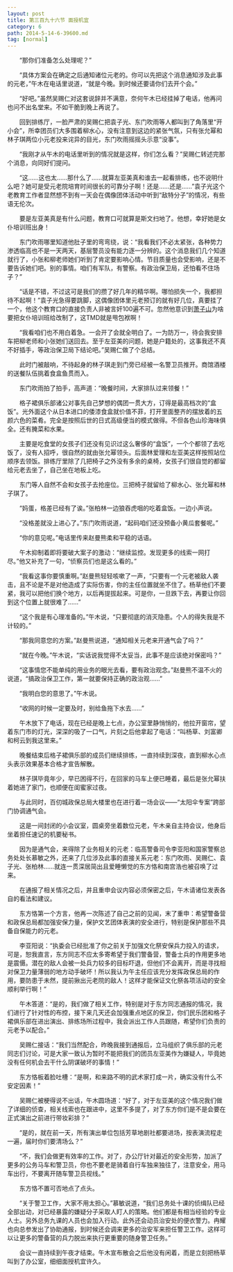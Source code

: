 ```yaml
---
layout: post
title: 第三百九十六节 面授机宜
category: 6
path: 2014-5-14-6-39600.md
tag: [normal]
---
```


　　“那你们准备怎么处理呢？”

　　“具体方案会在确定之后通知诸位元老的。你可以先把这个消息通知涉及此事的元老，”午木在电话里说道，“就是今晚。到时候还要请你们去开个会。”

　　“好吧。”虽然吴赐仁对这套说辞并不满意，奈何午木已经挂掉了电话，他再问也问不出名堂来。不如干脆到晚上再说了。

　　回到排练厅，一脸严肃的吴赐仁把袁子光、东门吹雨等人都叫到了角落里“开小会”，所幸团员们大多围着柳水心，没有注意到这边的紧张气氛，只有张允幂和林子琪两位小元老投来诧异的目光，东门吹雨摇摇头示意“没事”。

　　“我刚才从午木的电话里听到的情况就是这样，你们怎么看？”吴赐仁转述完那个消息，向同好们提问。

　　“这……这也太……那什么了……就算左亚美真和谁去一起看排练，也不说明什么吧？她可是受元老院培育时间很长的可靠分子啊！还是……还是……”袁子光这个老教育工作者显然想不到有一天会在偶像团体活动中听到“敌特分子”的情况，有些语无伦次。

　　要是左亚美真是有什么问题，教育口可就算是斯文扫地了。他想，幸好她是女仆培训班出身！

　　东门吹雨哪里知道他肚子里的弯弯绕，说：“我看我们不必太紧张，各种势力渗透临高也不是一天两天，基层警员没有能力逐一分辨的。这个消息我们几个知道就行了，小张和柳老师她们听到了肯定要影响心情。节目质量也会受影响，还是不要告诉她们吧。别的事情。咱们有军队，有警察。有政治保卫局，还怕看不住场子？”

　　“话是不错，不过这可是我们的攒了好几年的精华啊。哪怕损失一个，我都担待不起啊！”袁子光急得要跳脚，这偶像团体里元老预订的就有好几位，真要挂了一个，他这个教育口的直接负责人非被言奸100遍不可。忽然他意识到[萧子山][y001]为啥要把女仆培训班给改制了，这TMD就是甩包袱啊！

　　“我看咱们也不用白着急。一会开了会就全明白了。一为防万一，待会我安排车把柳老师和小张她们送回去。至于左亚美的问题，她是户籍处的，这事我还不真不好插手，等政治保卫局下结论吧。”吴赐仁做了个总结。

　　此时门被敲响，不待起身的林子琪走到门旁已经被一名警卫员推开。商馆酒楼的送餐队伍挑着食盒鱼贯而入。

　　东门吹雨拍了拍手，高声道：“晚餐时间，大家排队过来领餐！”

　　格子裙俱乐部诸公对事先自己梦想的偶团一贯大方，订得是最高档次的“盒饭”。光外面这个从日本进口的倭漆食盒就价值不菲，打开里面整齐的摆放着的五颜六色的菜肴。完全是按照后世的日式高级便当的模式做得。不但各色山珍海味俱全。还有腌菜和水果。

　　主要是吃食堂的女孩子们还没有见识过这么奢侈的“盒饭”，一个个都领了去吃饭了，没有人招呼，很自然的就由张允幂领头。后面林爱理和左亚美这样按照站位顺序去领饭。排练厅里除了几把椅子之外没有多余的桌椅，女孩子们很自觉的都留给元老去坐了，自己坐在地板上吃。

　　东门等人自然不会和女孩子去抢座位。三把椅子就留给了柳水心、张允幂和林子琪了。

　　“妈蛋，格差已经有了诶。”张柏林一边狼吞虎咽的吃着盒饭。一边小声说。

　　“没格差就没上进心了。”东门吹雨说道，“起码咱们还没预备小黄瓜套餐呢。”

　　“你的意见呢。”电话里传来赵曼熊柔和平稳的话语。

　　午木抑制着即将要破大案子的激动：“继续监控。发现更多的线索一网打尽。”他又补充了一句，“侦察员们也是这么看的。”

　　“我看这事你要慎重啊。”赵曼熊轻轻咳嗽了一声，“只要有一个元老被敌人袭击，且不论是不是对他造成了实际伤害，你的主任位置就坐不住了。杨草他们不要紧，我可以把他们换个地方，以后再提拔起来。可是你，一旦跌下去，再要让你回到这个位置上就很难了……”

　　“这个我是有心理准备的。”午木说，“只要彻底的消灭隐患。个人的得失我是不计较的。”

　　“那我同意您的方案。”赵曼熊说道，“通知相关元老来开通气会了吗？”

　　“就在今晚。”午木说，“实话说我觉得不太妥当，此事不是应该绝对保密吗？”

　　“这事情您不能单纯的用业务的眼光去看，要有政治观念。”赵曼熊不温不火的说道，“搞政治保卫工作，第一就要保持正确的政治观……”

　　“我明白您的意思了。”午木说。

　　“收网的时候一定要及时，别给鱼拖下水去……”

　　午木放下了电话，现在已经是晚上七点，办公室里静悄悄的，他拉开窗帘，望着东门市的灯光，深深的吸了一口气，片刻之后他拿起了电话：“叫杨草、刘富卿和柯云到我这里来。”

　　晚餐结束后格子裙俱乐部的成员们继续排练，一直持续到深夜，直到柳水心点头表示效果基本合格才宣告解散。

　　林子琪毕竟年少，早已困得不行，在回家的马车上便已睡着，最后是张允幂扶着她进了家门，也顺便在闺蜜家过夜。

　　与此同时，百仞城政保总局大楼里也在进行着一场会议——“太阳伞专案”跨部门协调通气会。

　　这是一间封闭的小会议室，圆桌旁坐着数位元老，午木亲自主持会议，他身后坐着担任速记的机要秘书。

　　因为是通气会，来得除了业务相关的元老：临高警备司令李亚阳和国家警察总务处处长慕敏之外，还来了几位涉及此事的直接关系元老：东门吹雨、吴赐仁、袁子光、张柏林……就连一贯深居简出且爱睡懒觉的东方恪和南宫浩也被召唤了过来。

　　在通报了相关情况之后，并且重申会议内容必须保密之后，午木请诸位发表各自的看法和建议。

　　东方恪第一个方言，他再一次陈述了自己之前的见闻，末了重申：希望警备营和政保总局都加强安保力量，保护文艺团体表演的安全进行，特别是保护那些不具备自保能力的元老。

　　李亚阳说：“执委会已经批准了你之前关于加强文化祭安保兵力投入的请求，可是，恕我直言，东方同志不应太多寄希望于我们警备营，警备士兵的作用更多地是震慑。潜在的敌人会被一处兵力较多的目标吓退，但他们不会离开，而是寻找相对保卫力量薄弱的地方动手破坏！所以我认为午主任应该充分发挥政保总局的作用，要防患于未然，提前揪出元老院的敌人！这样才能保证文化祭各项活动的安全顺利举行啊！”

　　午木答道：“是的，我们做了相关工作，特别是对于东方同志通报的情况，我们进行了针对性的布控，接下来几天还会加强重点地区的保卫，你们民乐团和格子裙俱乐部在进出演出、排练场所过程中，我会派出工作人员跟随，希望你们负责的元老予以配合。”

　　吴赐仁接话：“我们当然配合，昨晚我接到通报后，立马组织了俱乐部的元老同志们讨论，可是大家一致认为暂时不能把我们的团员左亚美作为嫌疑人，毕竟她没有任何机会去干什么阴谋破坏的事情！”

　　东方恪板着脸吐槽：“是啊，和来路不明的武术家打成一片，确实没有什么不安定因素！”

　　吴赐仁被梗得说不出话，午木圆场道：“好了，对于左亚美的这个情况我们做了详细的侦查，相关线索也在跟进中，这里不多提了，对了东方你们是不是会要在正式演出之前进行带妆彩排？”

　　“是的，就在前一天，所有演出单位包括芳草地剧社都要进场，按表演流程走一遍，届时你们要清场么？”

　　“不，我们会做更有效率的工作。对了，办公厅针对最近的安全形势，加派了更多的公务马车和警卫员，你也不要老是骑着自行车独来独往了，注意安全，用马车出行，不要离开随车警卫员视线。”

　　东方恪不置可否地点了点头。

　　“关于警卫工作，大家不用太担心。”慕敏说道，“我们总务处十课的侦缉队已经全部出动，对已经暴露的嫌疑分子采取人盯人的策略。他们都是有相当经验的专业人士。另外总务九课的人员也会加入行动。此外还会动员治安处的便衣警力。冉耀也向总参发出了协助通报，到时候还会调来更多的治安军来担任警卫工作。这样可以让更多的警备营的兵力脱出来执行更重要的随身警卫任务。”

　　会议一直持续到午夜才结束。午木宣布散会之后他没有闲着，而是立刻把杨草叫到了办公室，细细面授机宜许久。

[y001]: /characters/y001 "Xiao Zishan"
